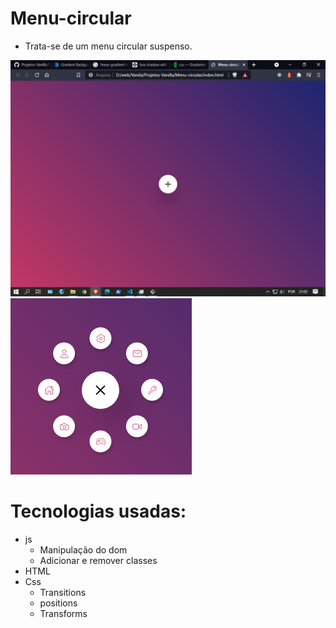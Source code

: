 # Menu-circular

  - Trata-se de um menu circular suspenso.

  <img src="./images/menu.png">
  <img src="./images/menu-active.png">

# Tecnologias usadas:

  - js
    - Manipulação do dom
    - Adicionar e remover classes
  - HTML
  - Css
    - Transitions
    - positions
    - Transforms